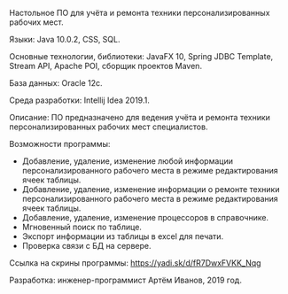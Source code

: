Настольное ПО для учёта и ремонта техники персонализированных рабочих мест.

Языки: Java 10.0.2, CSS, SQL.

Основные технологии, библиотеки: JavaFX 10, Spring JDBC Template, Stream API, Apache POI, сборщик проектов Maven.

База данных: Oracle 12c.

Среда разработки: Intellij Idea 2019.1.

Описание: ПО предназначено для ведения учёта и ремонта техники персонализированных рабочих мест специалистов.

Возможности программы:
- Добавление, удаление, изменение любой информации персонализированного рабочего места в режиме редактирования ячеек таблицы.
- Добавление, удаление, изменение информации о ремонте техники персонализированного рабочего места в режиме редактирования ячеек таблицы.
- Добавление, удаление, изменение процессоров в справочнике.
- Мгновенный поиск по таблице.
- Экспорт информации из таблицы в excel для печати.
- Проверка связи с БД на сервере.

Ссылка на скрины программы: https://yadi.sk/d/fR7DwxFVKK_Nqg

Разработка: инженер-программист Артём Иванов, 2019 год.
